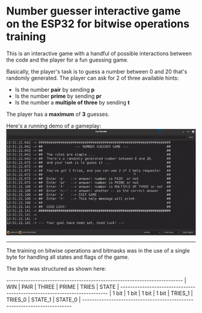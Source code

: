 # Number guesser interactive game on the ESP32 for bitwise operations training

This is an interactive game with a handful of possible interactions between the code and the player for a fun guessing game.

Basically, the player's task is to guess a number between 0 and 20 that's randomly generated. The player can ask for 2 of three available hints:

- Is the number **pair** by sending **p**
- Is the number **prime** by sending **pr**
- Is the number a **multiple of three** by sending **t**

The player has a **maximum** of **3** guesses.

Here's a running demo of a gameplay:
<img src="images/demo.gif" width=640>

---

The training on bitwise operations and bitmasks was in the use of a single byte for handling all states and flags of the game.

The byte was structured as shown here:

\------------------------------------------------------------------------- 
 |  WIN  | PAIR  | THREE | PRIME |       TRIES       |       STATE       | 
\------------------------------------------------------------------------- 
 | 1 bit | 1 bit | 1 bit | 1 bit | TRIES_1 | TRIES_0 | STATE_1 | STATE_0 | 
\------------------------------------------------------------------------- 
